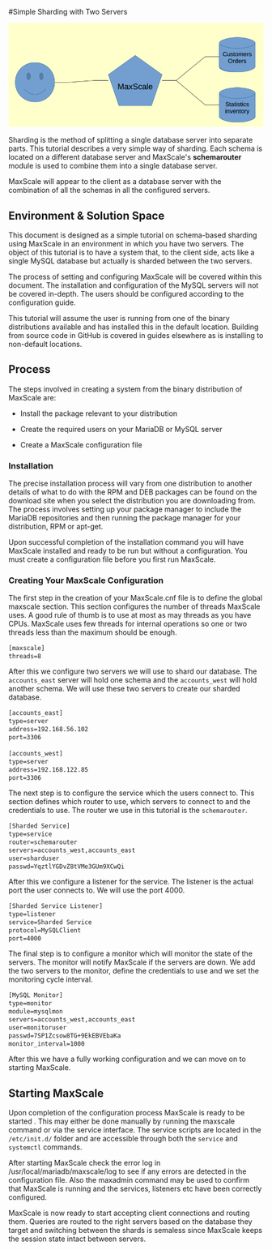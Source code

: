 #Simple Sharding with Two Servers

![Schema Based Sharding](images/Simple-Sharding.png)

Sharding is the method of splitting a single database server into separate parts. This tutorial describes a very simple way of sharding. Each schema is located on a different database server and MaxScale's **schemarouter** module is used to combine them into a single database server.

MaxScale will appear to the client as a database server with the combination of all the schemas in all the configured servers.

## Environment & Solution Space

This document is designed as a simple tutorial on schema-based sharding using MaxScale in an environment in which you have two servers. The object of this tutorial is to have a system that, to the client side, acts like a single MySQL database but actually is sharded between the two servers.

The process of setting and configuring MaxScale will be covered within this document. The installation and configuration of the MySQL servers will not be covered in-depth. The users should be configured according to the configuration guide.

This tutorial will assume the user is running from one of the binary distributions available and has installed this in the default location. Building from source code in GitHub is covered in guides elsewhere as is installing to non-default locations.

## Process

The steps involved in creating a system from the binary distribution of MaxScale are:

* Install the package relevant to your distribution

* Create the required users on your MariaDB or MySQL server

* Create a MaxScale configuration file

### Installation

The precise installation process will vary from one distribution to another details of what to do with the RPM and DEB packages can be found on the download site when you select the distribution you are downloading from. The process involves setting up your package manager to include the MariaDB repositories and then running the package manager for your distribution, RPM or apt-get.

Upon successful completion of the installation command you will have MaxScale installed and ready to be run but without a configuration. You must create a configuration file before you first run MaxScale.

### Creating Your MaxScale Configuration

The first step in the creation of your MaxScale.cnf file is to define the global maxscale section. This section configures the number of threads MaxScale uses. A good rule of thumb is to use at most as may threads as you have CPUs. MaxScale uses few threads for internal operations so one or two threads less than the maximum should be enough.

```
[maxscale]
threads=8
```

After this we configure two servers we will use to shard our database. The `accounts_east` server will hold one schema and the `accounts_west` will hold another schema. We will use these two servers to create our sharded database.

```
[accounts_east]
type=server
address=192.168.56.102
port=3306

[accounts_west]
type=server
address=192.168.122.85
port=3306
```

The next step is to configure the service which the users connect to. This section defines which router to use, which servers to connect to and the credentials to use. The router we use in this tutorial is the `schemarouter`.

```
[Sharded Service]
type=service
router=schemarouter
servers=accounts_west,accounts_east
user=sharduser
passwd=YqztlYGDvZ8tVMe3GUm9XCwQi
```

After this we configure a listener for the service. The listener is the actual port the user connects to. We will use the port 4000.

```
[Sharded Service Listener]
type=listener
service=Sharded Service
protocol=MySQLClient
port=4000
```

The final step is to configure a monitor which will monitor the state of the servers. The monitor will notify MaxScale if the servers are down. We add the two servers to the monitor, define the credentials to use and we set the monitoring cycle interval.

```
[MySQL Monitor]
type=monitor
module=mysqlmon
servers=accounts_west,accounts_east
user=monitoruser
passwd=7SP1Zcsow8TG+9EkEBVEbaKa
monitor_interval=1000
```

After this we have a fully working configuration and we can move on to starting MaxScale.

## Starting MaxScale

Upon completion of the configuration process MaxScale is ready to be started . This may either be done manually by running the maxscale command or via the service interface. The service scripts are located in the `/etc/init.d/` folder and are accessible through both the `service` and `systemctl` commands.

After starting MaxScale check the error log in /usr/local/mariadb/maxscale/log to see if any errors are detected in the configuration file. Also the maxadmin command may be used to confirm that MaxScale is running and the services, listeners etc have been correctly configured.

MaxScale is now ready to start accepting client connections and routing them. Queries are routed to the right servers based on the database they target and switching between the shards is semaless since MaxScale keeps the session state intact between servers.

